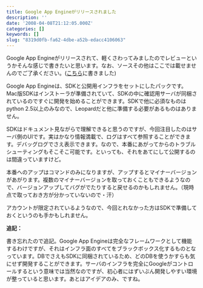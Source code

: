```yaml
---
title: Google App Engineがリリースされました
description: ''
date: '2008-04-08T21:12:05.000Z'
categories: []
keywords: []
slug: "8319d0fb-fa62-4dbe-a52b-edacc4106063"
---
```

Google App Engineがリリースされて、軽くさわってみましたのでレビューというかそんな感じで書きたいと思います。なお、ソースその他はここでは載せませんのでご了承ください。([こちら](http://hiroqli.blogspot.com/2008/04/google-app-engine.html)に書きました)

Google App Engineは、SDKと公開用インフラをセットにしたパックです。Mac版SDKはインストーラが準備されていて、SDKの中に確認用サーバが同梱されているのですぐに開発を始めることができます。SDKで他に必須なものはpython 2.5以上のみなので、Leopardだと他に準備する必要があるものはありません。

SDKはドキュメント見ながらで理解できると思うのですが、今回注目したのはサーバ側のUIです。実はかなり情報満載で、ログはすべて参照することができます。デバッグログでさえ表示できます。なので、本番にあがってからのトラブルシューティングもそこそこ可能です。といっても、それをあてにして公開するのは間違っていますけど。

本番へのアップはコマンドのみになりますが、アップするとマイナーバージョンがあがります。複数のマイナーバージョンを取っておくこともできるようなので、バージョンアップしてバグがでたりすると戻せるのかもしれません。（現時点で取っておき方が分かっていないので・汗）

アカウントが限定されているようなので、今回とれなかった方はSDKで準備しておくというのも手かもしれません。

**追記：**  
  
書き忘れたので追記。Google App Engineは完全なフレームワークとして機能するわけですが、それはインフラ面のすべてをブラックボックス化するものとなっています。DBでさえもSDKに同梱されているため、どのDBを使うかすらも気にせず開発することができます。サーバのインフラを完全にGoogleがコントロールするという意味では当然なのですが、初心者にはずいぶん開発しやすい環境が整っていると思います。あとはアイデアのみ、ですね。